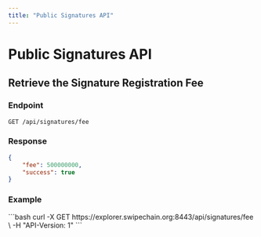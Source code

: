 ```yaml
---
title: "Public Signatures API"
---
```


# Public Signatures API

## Retrieve the Signature Registration Fee

### Endpoint

```
GET /api/signatures/fee
```

### Response

```json
{
    "fee": 500000000,
    "success": true
}
```

### Example

<request-example>
```bash
curl -X GET https://explorer.swipechain.org:8443/api/signatures/fee \
  -H "API-Version: 1"
```
</request-example>
